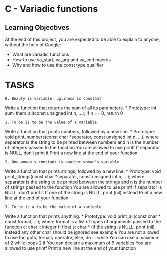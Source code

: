 # C - Variadic functions

## Learning Objectives
At the end of this project, you are expected to be able to explain to anyone, without the help of Google:
- What are variadic functions
- How to use va_start, va_arg and va_end macros
- Why and how to use the const type qualifier

# TASKS
	0. Beauty is variable, ugliness is constant
Write a function that returns the sum of all its parameters.
	* Prototype: int sum_them_all(const unsigned int n, ...);
If n == 0, return 0

	1. To be is to be the value of a variable
Write a function that prints numbers, followed by a new line.
	* Prototype: void print_numbers(const char *separator, const unsigned int n, ...);
where separator is the string to be printed between numbers
and n is the number of integers passed to the function
You are allowed to use printf
If separator is NULL, don’t print it
Print a new line at the end of your function

	2. One woman's constant is another woman's variable
Write a function that prints strings, followed by a new line.
	* Prototype: void print_strings(const char *separator, const unsigned int n, ...);
where separator is the string to be printed between the strings
and n is the number of strings passed to the function
You are allowed to use printf
If separator is NULL, don’t print it
If one of the string is NULL, print (nil) instead
Print a new line at the end of your function

	3. To be is a to be the value of a variable
Write a function that prints anything.
	* Prototype: void print_all(const char * const format, ...);
where format is a list of types of arguments passed to the function
c: char
i: integer
f: float
s: char * (if the string is NULL, print (nil) instead
any other char should be ignored
see example
You are not allowed to use for, goto, ternary operator, else, do ... while
You can use a maximum of
2 while loops
2 if
You can declare a maximum of 9 variables
You are allowed to use printf
Print a new line at the end of your function

